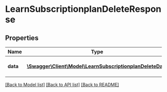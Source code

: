 # LearnSubscriptionplanDeleteResponse

## Properties
Name | Type | Description | Notes
------------ | ------------- | ------------- | -------------
**data** | [**\Swagger\Client\Model\LearnSubscriptionplanDeleteData**](LearnSubscriptionplanDeleteData.md) | Results of the delete process | 

[[Back to Model list]](../README.md#documentation-for-models) [[Back to API list]](../README.md#documentation-for-api-endpoints) [[Back to README]](../README.md)


